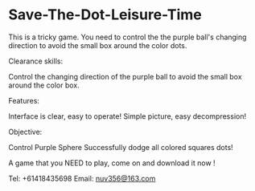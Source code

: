 # Save-The-Dot-Leisure-Time

This is a tricky game. You need to control the the purple ball's changing direction to avoid the small box around the color dots.

Clearance skills:

Control the changing direction of the purple ball to avoid the small box around the color box.

Features:

Interface is clear, easy to operate!
Simple picture, easy decompression!


Objective:

Control Purple Sphere Successfully dodge all colored squares dots!

A game that you NEED to play, come on and download it now !

Tel: +61418435698
Email: nuv356@163.com
